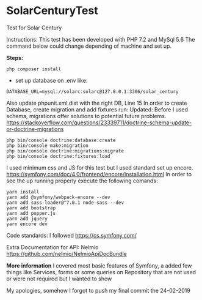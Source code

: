 # SolarCenturyTest
Test for Solar Century

Instructions:
This test has been developed with PHP 7.2 and MySql 5.6
The command below could change depending of machine and set up.

**Steps:**
```
php composer install
```

* set up database on .env like: 
```
DATABASE_URL=mysql://solarc:solarc@127.0.0.1:3306/solar_century
```
Also update phpunit.xml.dist with the right DB, Line 15
In order to create Database, create migration and add fixtures run:
Updated: Before I used schema, migrations offer solutions to potential future problems.
https://stackoverflow.com/questions/23339711/doctrine-schema-update-or-doctrine-migrations

```
php bin/console doctrine:database:create
php bin/console make:migration
php bin/console doctrine:migrations:migrate
php bin/console doctrine:fixtures:load
```

I used minimum css and JS for this test but I used standard set up encore.
https://symfony.com/doc/4.0/frontend/encore/installation.html
In order to see the up running properly execute the following comands:
```
yarn install
yarn add @symfony/webpack-encore --dev
yarn add sass-loader@^7.0.1 node-sass --dev
yarn add bootstrap
yarn add popper.js
yarn add jquery
yarn encore dev
```


Code standards: I followed https://cs.symfony.com/

Extra Documentation for API: Nelmio https://github.com/nelmio/NelmioApiDocBundle

**More information**
I covered most basic features of Symfony, a added few things like Services, forms or some queries
on Repository that are not used or were not required but I wanted to show

My apologies, somehow I forgot to push my final commit the 24-02-2019

